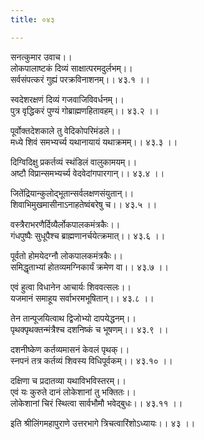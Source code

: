 ```yaml
---
title: ०४३

---
```

सनत्कुमार उवाच।।  
लोकपालाष्टकं दिव्यं साक्षात्परमदुर्लभम्।।  
सर्वसंपत्करं गुह्यं परक्रविनाशनम्।। ४३.१ ।।  
  
स्वदेशरक्षणं दिव्यं गजवाजिविवर्धनम्।।  
पुत्र वृद्धिकरं पुण्यं गोब्राह्मणहितावहम्।। ४३.२ ।।  
  
पूर्वोक्तदेशकाले तु वेदिकोपरिमंडले।।  
मध्ये शिवं समभ्यर्च्य यथानायायं यथाक्रमम्।। ४३.३ ।।  
  
दिग्विदिक्षु प्रकर्तव्यं स्थंडिलं वालुकामयम्।।  
अष्टौ विप्रान्समभ्यर्च्य वेदवेदांगपारगान्।। ४३.४ ।।  
  
जितेंद्रियान्कुलोद्भूतान्सर्वलक्षणसंयुतान्।।  
शिवाभिमुखमासीनाऽनाहतेष्वंबरेषु च।। ४३.५ ।।  
  
वस्त्रैराभरणैर्दिव्यैर्लोकपालकमंत्रकैः।।  
गंधपुष्पैः सुधूपैश्च ब्राह्मणानर्चयेत्क्रमात्।। ४३.६ ।।  
  
पूर्वतो होमयेदग्नौ लोकपालकमंत्रकैः।।  
समिद्धृताभ्यां होतव्यमग्निकार्यं क्रमेण वा।। ४३.७ ।।  
  
एवं हुत्वा विधानेन आचार्यः शिववत्सलः।।  
यजमानं समाहूय सर्वाभरमभूषितान्।। ४३.८ ।।  
  
तेन तान्पूजयित्वाथ द्विजोभ्यो दापयेद्धनम्।।  
पृथक्पृथक्तन्मंत्रैश्च दशनिष्कं च भूषणम्।। ४३.९ ।।  
  
दशनीष्केण कर्तव्यमासनं केवलं पृथक्।।  
स्नपनं तत्र कर्तव्यं शिवस्य विधिपूर्वकम्।। ४३.१० ।।  
  
दक्षिणा च प्रदातव्या यथाविभविस्तरम्।।  
एवं यः कुरुते दानं लोकेशानां तु भक्तितः।।  
लोकेशानां चिरं स्थित्वा सार्वभौमौ भवेद्बुधः।। ४३.११ ।।  
  
इति श्रीलिंगमहापुराणे उत्तरभागे त्रिचत्वारिंशोऽध्यायः।। ४३ ।।